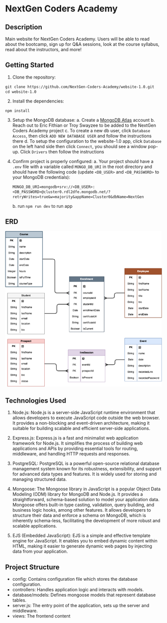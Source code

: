 # NextGen Coders Academy

## Description
Main website for NextGen Coders Academy. Users will be able to read about the bootcamp, sign up for Q&A sessions, look at the course syllabus, read about the instructors, and more!

## Getting Started
1. Clone the repository:
```
git clone https://github.com/NextGen-Coders-Academy/website-1.0.git
cd website-1.0
```

2. Install the dependencies:
```
npm install
```

3. Setup the MongoDB database:
   a. Create a [MongoDB Atlas](https://www.mongodb.com/cloud/atlas/register) account
   b. Reach out to Eric Fithian or Troy Swayzee to be added to the NextGen Coders Academy project
   c. To create a new db user, click `Database Access`, then click `ADD NEW DATABASE USER` and follow the instructions there
   d. To setup the configuration to the website-1.0 app, click `Database` on the left hand side then click `Connect`, you should see a window pop-up. Click `Drivers` then follow the instructions

4. Confirm project is properly configured:
   a. Your project should have a `.env` file with a variable called `MONGO_DB_URI` in the root directory and should have the following code (update `<DB_USER>` and `<DB_PASSWORD>` to your MongoDB credentials):
   ```
   MONGO_DB_URI=mongodb+srv://<DB_USER>:<DB_PASSWORD>@cluster0.rdl2dfe.mongodb.net/?retryWrites=true&w=majority&appName=Cluster0&dbName=NextGen
   ```
   b. run `npm run dev` to run app

## ERD
![ERD](assets/NextGenWebsiteErd.png)

## Technologies Used
1. Node.js: Node.js is a server-side JavaScript runtime environment that allows developers to execute JavaScript code outside the web browser. It provides a non-blocking and event-driven architecture, making it suitable for building scalable and efficient server-side applications.

2. Express.js: Express.js is a fast and minimalist web application framework for Node.js. It simplifies the process of building web applications and APIs by providing essential tools for routing, middleware, and handling HTTP requests and responses.

3. PostgreSQL: PostgreSQL is a powerful open-source relational database management system known for its robustness, extensibility, and support for advanced data types and features. It is widely used for storing and managing structured data.

4. Mongoose: The Mongoose library in JavaScript is a popular Object Data Modeling (ODM) library for MongoDB and Node.js. It provides a straightforward, schema-based solution to model your application data. Mongoose offers built-in type casting, validation, query building, and business logic hooks, among other features. It allows developers to structure their data and enforce a schema on MongoDB, which is inherently schema-less, facilitating the development of more robust and scalable applications.

5. EJS (Embedded JavaScript): EJS is a simple and effective template engine for JavaScript. It enables you to embed dynamic content within HTML, making it easier to generate dynamic web pages by injecting data from your application.

## Project Structure
- config: Contains configuration file which stores the database configuration.
- controllers: Handles application logic and interacts with models.
- database/models: Defines mongoose models that represent database tables.
- server.js: The entry point of the application, sets up the server and middleware.
- views: The frontend content